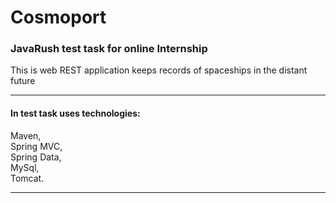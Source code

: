 <h1>Cosmoport</h1>


<h3>JavaRush test task for online Internship</h3>
<p>This is web REST application keeps records of spaceships in the distant future</p>
<hr size="1">
<h4>In test task uses technologies:</h4>
<p>
Maven,<br>
Spring MVC, <br>
Spring Data, <br>
MySql, <br>
Tomcat.
</p>
<hr>




